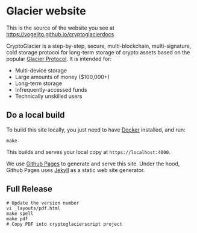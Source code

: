 # Glacier website

This is the source of the website you see at https://vogelito.github.io/cryptoglacierdocs

CryptoGlacier is a step-by-step, secure, multi-blockchain, multi-signature,
cold storage protocol for long-term storage of crypto assets based on the
popular [Glacier Protocol](https://glacierprotocol.org). It is intended for:

* Multi-device storage
* Large amounts of money ($100,000+)
* Long-term storage
* Infrequently-accessed funds
* Technically unskilled users

## Do a local build

To build this site locally, you just need to have [Docker](https://www.docker.com/)
installed, and run:

```
make
```

This builds and serves your local copy at `https://localhost:4000`.

We use [Github Pages](https://pages.github.com/) to generate and serve this
site. Under the hood, Github Pages uses [Jekyll](https://jekyllrb.com) as
a static web site generator.

## Full Release
```
# Update the version number
vi _layouts/pdf.html
make spell
make pdf
# Copy PDF into cryptoglacierscript project
```
